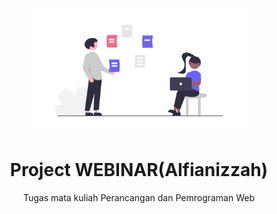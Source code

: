 <p align="center">
    <a href="https://github.com/yiisoft" target="_blank">
        <img src="project.png" height="200px" class="img-header">
    </a>
    <h1 align="center" class="title">Project WEBINAR(Alfianizzah)</h1>
    <p align="center">Tugas mata kuliah Perancangan dan Pemrograman Web	</p>
</p>
